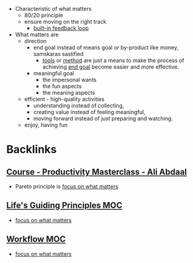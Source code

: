- Characteristic of what matters
    - 80/20 principle
    - ensure moving on the right track
        - [built-in feedback loop](<built-in feedback loop.md>)
- What matters are
    - direction 
        - end goal instead of means goal or by-product like money, samskaras sastified
            - [tools](<tools.md>) or [method](<method.md>) are just a means to make the process of achieving [end goal](<end goal.md>) become easier and more effective.
        - meaningful goal
            - the impersonal wants
            - the fun aspects
            - the meaning aspects
    - efficient - high-quality activities
        - understanding instead of collecting, 
        - creating value instead of feeling meaningful, 
        - moving forward instead of just preparing and watching.
    - enjoy, having fun

# Backlinks
## [Course - Productivity Masterclass - Ali Abdaal](<Course - Productivity Masterclass - Ali Abdaal.md>)
- Pareto principle is [focus on what matters](<focus on what matters.md>)

## [Life's Guiding Principles MOC](<Life's Guiding Principles MOC.md>)
- [focus on what matters](<focus on what matters.md>)

## [Workflow MOC](<Workflow MOC.md>)
- [focus on what matters](<focus on what matters.md>)

